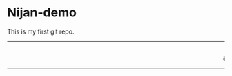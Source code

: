 # Nijan-demo
This is my first git repo.
<br><hr><br>
  <marquee>
    <i><s>Welcome!!!Swagatam</i></s>
  </marquee>
<br><hr><br>
